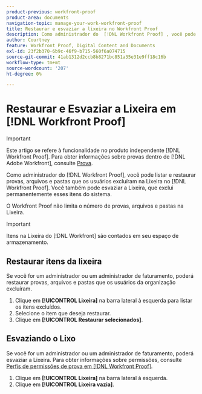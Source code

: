 ```yaml
---
product-previous: workfront-proof
product-area: documents
navigation-topic: manage-your-work-workfront-proof
title: Restaurar e esvaziar a lixeira no Workfront Proof
description: Como administrador do  [!DNL Workfront Proof] , você pode listar e restaurar provas, arquivos e pastas que os usuários excluíram na Lixeira no  [!DNL Workfront] Prova. Você também pode esvaziar a Lixeira, que exclui permanentemente esses itens do sistema.
author: Courtney
feature: Workfront Proof, Digital Content and Documents
exl-id: 23f2b370-6b9c-46f9-b715-560f6a074715
source-git-commit: 41ab1312d2ccb8b8271bc851a35e31e9ff18c16b
workflow-type: tm+mt
source-wordcount: '207'
ht-degree: 0%

---
```


# Restaurar e Esvaziar a Lixeira em [!DNL Workfront Proof]

>[!IMPORTANT]
>
>Este artigo se refere à funcionalidade no produto independente [!DNL Workfront Proof]. Para obter informações sobre provas dentro de [!DNL Adobe Workfront], consulte [Prova](../../../review-and-approve-work/proofing/proofing.md).

Como administrador do [!DNL Workfront Proof], você pode listar e restaurar provas, arquivos e pastas que os usuários excluíram na Lixeira no [!DNL Workfront Proof]. Você também pode esvaziar a Lixeira, que exclui permanentemente esses itens do sistema.

O Workfront Proof não limita o número de provas, arquivos e pastas na Lixeira.

>[!IMPORTANT]
>
>Itens na Lixeira do [!DNL Workfront] são contados em seu espaço de armazenamento.

## Restaurar itens da lixeira

Se você for um administrador ou um administrador de faturamento, poderá restaurar provas, arquivos e pastas que os usuários da organização excluíram.

1. Clique em **[!UICONTROL Lixeira]** na barra lateral à esquerda para listar os itens excluídos.
1. Selecione o item que deseja restaurar.
1. Clique em **[!UICONTROL Restaurar selecionados]**.

## Esvaziando o Lixo

Se você for um administrador ou um administrador de faturamento, poderá esvaziar a Lixeira. Para obter informações sobre permissões, consulte [Perfis de permissões de prova em [!DNL Workfront Proof]](../../../workfront-proof/wp-acct-admin/account-settings/proof-perm-profiles-in-wp.md).

1. Clique em **[!UICONTROL Lixeira]** na barra lateral à esquerda.
1. Clique em **[!UICONTROL Lixeira vazia]**.
